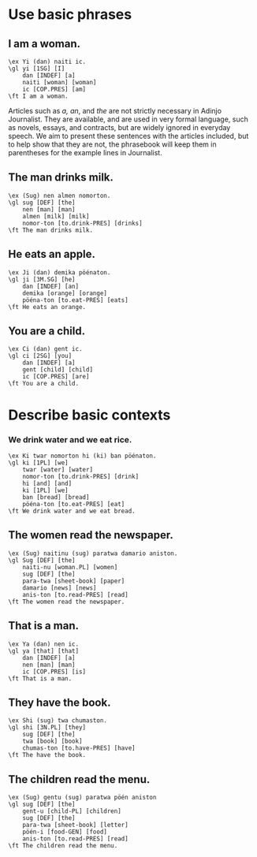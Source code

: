 # Use basic phrases
## I am a woman.
```ngloss
\ex Yi (dan) naiti ic.
\gl yi [1SG] [I]
	dan [INDEF] [a]
	naiti [woman] [woman]
	ic [COP.PRES] [am]
\ft I am a woman.
```
Articles such as *a, an*, and *the* are not strictly necessary in Adinjo Journalist. They are available, and are used in very formal language, such as novels, essays, and contracts, but are widely ignored in everyday speech. We aim to present these sentences with the articles included, but to help show that they are not, the phrasebook will keep them in parentheses for the example lines in Journalist.
## The man drinks milk.
```ngloss
\ex (Sug) nen almen nomorton.
\gl sug [DEF] [the]
	nen [man] [man]
	almen [milk] [milk]
	nomor-ton [to.drink-PRES] [drinks]
\ft The man drinks milk.
```
## He eats an apple.
```ngloss
\ex Ji (dan) demika pöénaton.
\gl ji [3M.SG] [he]
	dan [INDEF] [an]
	demika [orange] [orange]
	pöéna-ton [to.eat-PRES] [eats]
\ft He eats an orange.
```
## You are a child.
```ngloss
\ex Ci (dan) gent ic.
\gl ci [2SG] [you]
	dan [INDEF] [a]
	gent [child] [child]
	ic [COP.PRES] [are]
\ft You are a child.
```
# Describe basic contexts
### We drink water and we eat rice.
```ngloss
\ex Ki twar nomorton hi (ki) ban pöénaton.
\gl ki [1PL] [we]
	twar [water] [water]
	nomor-ton [to.drink-PRES] [drink]
	hi [and] [and]
	ki [1PL] [we]
	ban [bread] [bread]
	pöéna-ton [to.eat-PRES] [eat]
\ft We drink water and we eat bread.
```
## The women read the newspaper.
```ngloss
\ex (Sug) naitinu (sug) paratwa damario aniston.
\gl Sug [DEF] [the]
	naiti-nu [woman.PL] [women]
	sug [DEF] [the]
	para-twa [sheet-book] [paper]
	damario [news] [news]
	anis-ton [to.read-PRES] [read]
\ft The women read the newspaper.
```
## That is a man.
```ngloss
\ex Ya (dan) nen ic.
\gl ya [that] [that]
	dan [INDEF] [a]
	nen [man] [man]
	ic [COP.PRES] [is]
\ft That is a man.
```
## They have the book.
```ngloss
\ex Shi (sug) twa chumaston.
\gl shi [3N.PL] [they]
	sug [DEF] [the]
	twa [book] [book]
	chumas-ton [to.have-PRES] [have]
\ft The have the book.
```
## The children read the menu.
```ngloss
\ex (Sug) gentu (sug) paratwa pöén aniston
\gl sug [DEF] [the]
	gent-u [child-PL] [children]
	sug [DEF] [the]
	para-twa [sheet-book] [letter]
	pöén-i [food-GEN] [food]
	anis-ton [to.read-PRES] [read]
\ft The children read the menu.
```
